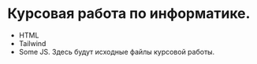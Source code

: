# Курсовая работа по информатике.
- HTML
- Tailwind
- Some JS.
Здесь будут исходные файлы курсовой работы.
